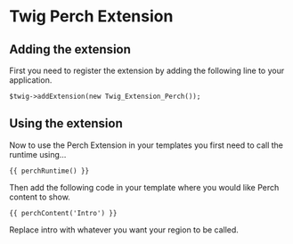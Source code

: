 # Twig Perch Extension
## Adding the extension
First you need to register the extension by adding the following line to your application.

    $twig->addExtension(new Twig_Extension_Perch());

## Using the extension
Now to use the Perch Extension in your templates you first need to call the runtime using…

    {{ perchRuntime() }}

Then add the following code in your template where you would like Perch content to show.

    {{ perchContent('Intro') }}

Replace intro with whatever you want your region to be called.